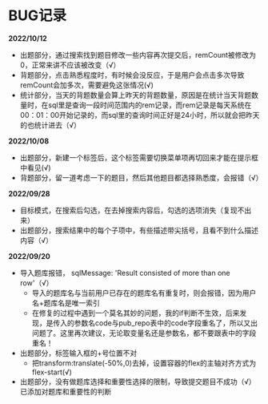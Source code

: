 # BUG记录

**2022/10/12**

- 出题部分，通过搜索找到题目修改一些内容再次提交后，remCount被修改为0，正常来讲不应该被改变（√）
- 背题部分，点击熟悉程度时，有时候会没反应，于是用户会点击多次导致remCount会加多次，需要避免这张情况(√)
- 统计部分，当天的背题数量会算上昨天的背题数量，原因是在统计当天背题数量时，在sql里是查询一段时间范围内的rem记录，而rem记录是每天系统在00：01：00开始记录的，而sql里的查询时间正好是24小时，所以就会把昨天的也统计进去（√）

**2022/10/08**

- 出题部分，新建一个标签后，这个标签需要切换菜单项再切回来才能在提示框中看见(√)
- 背题部分，留一道考虑一下的题目，然后其他题目都选择熟悉度，会报错（√）

**2022/09/28**

- 目标模式，在搜索后勾选，在去掉搜索内容后，勾选的选项消失（复现不出来）
- 出题部分，搜索结果中的每个子项中，有些描述带尖括号，且看不到什么描述内容（√）


**2022/09/20**

- 导入题库报错， sqlMessage: 'Result consisted of more than one row'（√）
    * 导入的题库名与当前用户已存在的题库名有重复时，则会报错，因为用户名+题库名是唯一索引
    * 在修复的过程中遇到一个莫名其妙的问题，我的if判断不生效，后来发现，是传入的参数名code与pub_repo表中的code字段重名了，所以又出问题了。这里再次建议，无论取变量名还是参数名，都不要跟表中的字段重名！
- 出题部分，标签输入框的+号位置不对
    * 把transform:translate(-50%,0)去掉，设置容器的flex的主轴对齐方式为flex-start(√)
- 出题部分，没有做题库选择和重要性选择的限制，导致提交题目不成功（√）
    已添加对题库和重要性的判断
